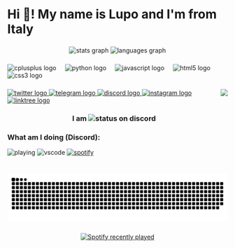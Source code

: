 <h1 align="left">Hi 👋! My name is Lupo and I'm from Italy</h1>

###

<div align="center">
  <img src="https://github-readme-stats.vercel.app/api?username=Y0ICHI&hide_title=false&hide_rank=false&show_icons=true&include_all_commits=true&count_private=true&disable_animations=false&theme=dracula&locale=en&hide_border=false" height="150" alt="stats graph"  />
  <img src="https://github-readme-stats.vercel.app/api/top-langs?username=Y0ICHI&locale=en&hide_title=false&layout=compact&card_width=320&langs_count=5&theme=dracula&hide_border=false" height="150" alt="languages graph"  />
</div>

###

<div align="left">
  <img src="https://cdn.jsdelivr.net/gh/devicons/devicon/icons/cplusplus/cplusplus-original.svg" height="30" alt="cplusplus logo"  />
  <img width="12" />
  <img src="https://cdn.jsdelivr.net/gh/devicons/devicon/icons/python/python-original.svg" height="30" alt="python logo"  />
  <img width="12" />
  <img src="https://cdn.jsdelivr.net/gh/devicons/devicon/icons/javascript/javascript-original.svg" height="30" alt="javascript logo"  />
  <img width="12" />
  <img src="https://cdn.jsdelivr.net/gh/devicons/devicon/icons/html5/html5-original.svg" height="30" alt="html5 logo"  />
  <img width="12" />
  <img src="https://cdn.jsdelivr.net/gh/devicons/devicon/icons/css3/css3-original.svg" height="30" alt="css3 logo"  />
</div>

###

<img align="right" height="150" src="https://pbs.twimg.com/media/FifP3VbXoAA96b3.jpg:large"  />

###

<div align="left">
  <a href="https://twitter.com/Lupo01_" target="_blank">
    <img src="https://img.shields.io/static/v1?message=Twitter&logo=twitter&label=&color=1DA1F2&logoColor=white&labelColor=&style=for-the-badge" height="35" alt="twitter logo"  />
  </a>
  <a href="https://t.me/Lupo01x" target="_blank">
    <img src="https://img.shields.io/static/v1?message=Telegram&logo=telegram&label=&color=2CA5E0&logoColor=white&labelColor=&style=for-the-badge" height="35" alt="telegram logo"  />
  </a>
  <a href="https://discord.com/users/687763937076314115" target="_blank">
    <img src="https://img.shields.io/static/v1?message=Discord&logo=discord&label=&color=7289DA&logoColor=white&labelColor=&style=for-the-badge" height="35" alt="discord logo"  />
  </a>
  <a href="https://instagram.com/Lupo01_" target="_blank">
    <img src="https://img.shields.io/static/v1?message=Instagram&logo=instagram&label=&color=E4405F&logoColor=white&labelColor=&style=for-the-badge" height="35" alt="instagram logo"  />
  </a>
  <a href="https://linktr.ee/Lupo01 " target="_blank">
    <img src="https://img.shields.io/static/v1?message=Linktree&logo=linktree&label=&color=1de9b6&logoColor=white&labelColor=&style=for-the-badge" height="35" alt="linktree logo"  />
  </a>
</div>

###
<h3><center>I am  <img aling="center" src="https://api.statusbadges.me/badge/status/687763937076314115?simple=true&style=for-the-badge" alt="status"> on discord </center></h3>
<h3> What am I doing (Discord): </h3>

![playing](https://api.statusbadges.me/badge/playing/687763937076314115?style=for-the-badge)
![vscode](https://api.statusbadges.me/badge/vscode/687763937076314115?style=for-the-badge)
[![spotify](https://api.statusbadges.me/badge/spotify/687763937076314115?style=for-the-badge)](https://api.statusbadges.me/openspotify/687763937076314115)

###

<br clear="both">

<img src="https://raw.githubusercontent.com/Y0ICHI/Y0ICHI/output/snake.svg" alt="Snake animation" />

###

<div align="center">
  <a href="https://open.spotify.com/user/uawah44e3q8x288mr5zjhmvkz">
    <img src="https://spotify-recently-played-readme.vercel.app/api?user=uawah44e3q8x288mr5zjhmvkz&count=5&unique=true" alt="Spotify recently played"  />
  </a>
</div>

###
